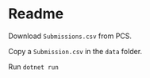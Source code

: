 # Readme

Download `Submissions.csv` from PCS.

Copy a `Submission.csv` in the `data` folder.

Run `dotnet run`
